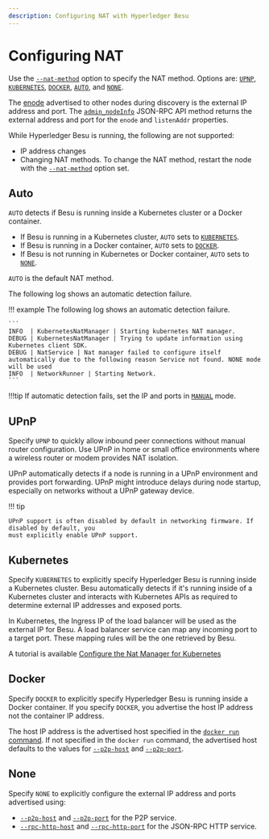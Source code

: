 ```yaml
---
description: Configuring NAT with Hyperledger Besu
---
```


# Configuring NAT

Use the [`--nat-method`](../../Reference/CLI/CLI-Syntax.md#nat-method) option to specify the NAT
method. Options are: [`UPNP`](#upnp), [`KUBERNETES`](#kubernetes), [`DOCKER`](#docker),
[`AUTO`](#auto), and [`NONE`](#none).

The [enode](../../Concepts/Node-Keys.md#enode-url) advertised to other nodes during discovery is
the external IP address and port. The
[`admin_nodeInfo`](../../Reference/API-Methods.md#admin_nodeinfo) JSON-RPC API method returns the
external address and port for the `enode` and `listenAddr` properties.

While Hyperledger Besu is running, the following are not supported:

* IP address changes
* Changing NAT methods. To change the NAT method, restart the node with the
  [`--nat-method`](../../Reference/CLI/CLI-Syntax.md#nat-method) option set.

## Auto

`AUTO` detects if Besu is running inside a Kubernetes cluster or
a Docker container.

* If Besu is running in a Kubernetes cluster, `AUTO` sets to [`KUBERNETES`](#kubernetes).
* If Besu is running in a Docker container, `AUTO` sets to [`DOCKER`](#docker).
* If Besu is not running in Kubernetes or Docker container, `AUTO` sets to [`NONE`](#none).

`AUTO` is the default NAT method.

The following log shows an automatic detection failure.

!!! example
    The following log shows an automatic detection failure.

    ```
    INFO  | KubernetesNatManager | Starting kubernetes NAT manager.
    DEBUG | KubernetesNatManager | Trying to update information using Kubernetes client SDK.
    DEBUG | NatService | Nat manager failed to configure itself automatically due to the following reason Service not found. NONE mode will be used
    INFO  | NetworkRunner | Starting Network.
    ```

!!!tip
    If automatic detection fails, set the IP and ports in [`MANUAL`](#manual) mode.

## UPnP

Specify `UPNP` to quickly allow inbound peer connections without manual router configuration. Use
UPnP in home or small office environments where a wireless router or modem provides NAT isolation.

UPnP automatically detects if a node is running in a UPnP environment and provides port forwarding.
UPnP might introduce delays during node startup, especially on networks without a UPnP gateway
device.

!!! tip

    UPnP support is often disabled by default in networking firmware. If disabled by default, you
    must explicitly enable UPnP support.

## Kubernetes

Specify `KUBERNETES` to explicitly specify Hyperledger Besu is running inside a Kubernetes cluster.
Besu automatically detects if it's running inside of a Kubernetes cluster and interacts with
Kubernetes APIs as required to determine external IP addresses and exposed ports.

In Kubernetes, the Ingress IP of the load balancer will be used as the external IP for Besu.
A load balancer service can map any incoming port to a target port. These mapping rules will be the one retrieved by Besu.

A tutorial is available [Configure the Nat Manager for Kubernetes](../../Tutorials/Examples/Nat-Manager-Kubernetes.md)

## Docker

Specify `DOCKER` to explicitly specify Hyperledger Besu is running inside a Docker container. If
you specify `DOCKER`, you advertise the host IP address not the container IP address.

The host IP address is the advertised host specified in the
[`docker run` command](https://docs.docker.com/engine/reference/commandline/run/#add-entries-to-container-hosts-file---add-host).
If not specified in the `docker run` command, the advertised host defaults to the values for
[`--p2p-host`](../../Reference/CLI/CLI-Syntax.md#p2p-host) and
[`--p2p-port`](../../Reference/CLI/CLI-Syntax.md#p2p-port).

## None

Specify `NONE` to explicitly configure the external IP address and ports advertised using: 

* [`--p2p-host`](../../Reference/CLI/CLI-Syntax.md#p2p-host) and [`--p2p-port`](../../Reference/CLI/CLI-Syntax.md#p2p-port) 
for the P2P service.
* [`--rpc-http-host`](../../Reference/CLI/CLI-Syntax.md#rpc-http-host) and [`--rpc-http-port`](../../Reference/CLI/CLI-Syntax.md#rpc-http-port)
for the JSON-RPC HTTP service.